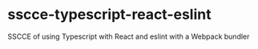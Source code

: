 # sscce-typescript-react-eslint
SSCCE of using Typescript with React and eslint with a Webpack bundler

